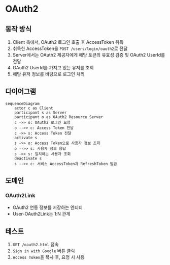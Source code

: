 # OAuth2

## 동작 방식

1. Client 측에서, OAuth2 로그인 호출 후 AccessToken 취득
2. 취득한 AccessToken을 `POST /users/login/oauth2`로 전달
3. Server에서는 OAuth2 제공자에게 해당 토큰의 유효성 검증 및 OAuth2 UserId를 전달
4. OAuth2 UserId를 가지고 있는 유저를 조회
5. 해당 유저 정보를 바탕으로 로그인 처리

## 다이어그램

```mermaid
sequenceDiagram
    actor c as Client
    participant s as Server
    participant o as OAuth2 Resource Server
    c ->> o: OAuth2 로그인 요청
    o -->> c: Access Token 전달
    c ->> s: Access Token 전달
    activate s
    s ->> o: Access Token으로 사용자 정보 조회
    o -->> s: 사용자 정보 응답
    s ->> s: 일치하는 사용자 조회
    deactivate s
    s -->> c: 서비스 AccessToken과 RefreshToken 발급
```

## 도메인

### OAuth2Link

- OAuth2 연동 정보를 저장하는 엔티티
- User-OAuth2Link는 1:N 관계

## 테스트

1. `GET /oauth2.html` 접속
2. `Sign in with Google` 버튼 클릭
3. `Access Token`을 복사 후, 요청 시 사용

